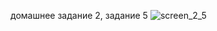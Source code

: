домашнее задание 2, задание 5
![screen_2_5](https://cloud.githubusercontent.com/assets/27973452/26461754/e67db72e-4186-11e7-92ee-aa398e02a07f.jpg)
